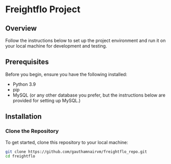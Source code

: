 # Freightflo Project

## Overview
Follow the instructions below to set up the project environment and run it on your local machine for development and testing.

## Prerequisites
Before you begin, ensure you have the following installed:
- Python 3.9
- pip
- MySQL (or any other database you prefer, but the instructions below are provided for setting up MySQL.)

## Installation

### Clone the Repository
To get started, clone this repository to your local machine:
```bash
git clone https://github.com/gauthamnairvm/freightflo_repo.git
cd freightflo
